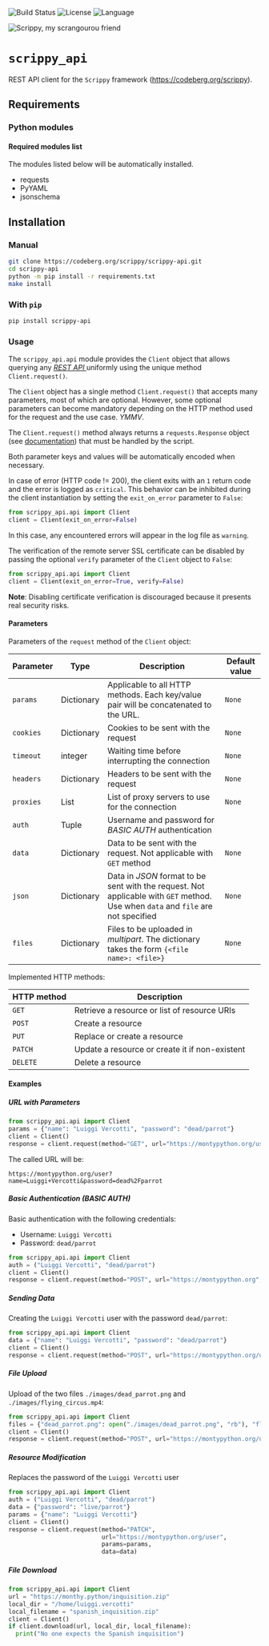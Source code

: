 ![Build Status](https://drone-ext.mcos.nc/api/badges/scrippy/scrippy-api/status.svg) ![License](https://img.shields.io/static/v1?label=license&color=orange&message=MIT) ![Language](https://img.shields.io/static/v1?label=language&color=informational&message=Python)

![Scrippy, my scrangourou friend](./scrippy-api.png "Scrippy, my scrangourou friend")

# `scrippy_api`

REST API client for the `Scrippy` framework (https://codeberg.org/scrippy).

## Requirements

### Python modules

#### Required modules list

The modules listed below will be automatically installed.

- requests
- PyYAML
- jsonschema

## Installation

### Manual

```bash
git clone https://codeberg.org/scrippy/scrippy-api.git
cd scrippy-api
python -m pip install -r requirements.txt
make install
```

### With `pip`

```bash
pip install scrippy-api
```

### Usage

The `scrippy_api.api` module provides the `Client` object that allows querying any [_REST API_ ](https://en.wikipedia.org/wiki/Representational_state_transfer) uniformly using the unique method `Client.request()`.

The `Client` object has a single method `Client.request()` that accepts many parameters, most of which are optional. However, some optional parameters can become mandatory depending on the HTTP method used for the request and the use case. _YMMV_.

The `Client.request()` method always returns a `requests.Response` object (see [documentation](https://2.python-requests.org/en/master/user/advanced/#request-and-response-objects)) that must be handled by the script.

Both parameter keys and values will be automatically encoded when necessary.

In case of error (HTTP code != 200), the client exits with an `1` return code and the error is logged as `critical`.
This behavior can be inhibited during the client instantiation by setting the `exit_on_error` parameter to `False`:

```python
from scrippy_api.api import Client
client = Client(exit_on_error=False)
```

In this case, any encountered errors will appear in the log file as `warning`.

The verification of the remote server SSL certificate can be disabled by passing the optional `verify` parameter of the `Client` object to `False`:

```python
from scrippy_api.api import Client
client = Client(exit_on_error=True, verify=False)
```

**Note**: Disabling certificate verification is discouraged because it presents real security risks.


#### Parameters

Parameters of the `request` method of the `Client` object:

| Parameter | Type | Description | Default value |
| --------- | ---- | ----------- | ------------- |
| `params`  | Dictionary | Applicable to all HTTP methods. Each key/value pair will be concatenated to the URL. | `None` |
| `cookies` | Dictionary | Cookies to be sent with the request | `None` |
| `timeout` | integer | Waiting time before interrupting the connection | `None` |
| `headers` | Dictionary | Headers to be sent with the request | `None` |
| `proxies` | List | List of proxy servers to use for the connection | `None` |
| `auth`    | Tuple | Username and password for _BASIC AUTH_ authentication |
| `data`    | Dictionary | Data to be sent with the request. Not applicable with `GET` method | `None` |
| `json`    | Dictionary | Data in _JSON_ format to be sent with the request. Not applicable with `GET` method. Use when `data` and `file` are not specified | `None` |
| `files`   | Dictionary | Files to be uploaded in _multipart_. The dictionary takes the form `{<file name>: <file>}`  | `None` |


Implemented HTTP methods:

| HTTP method | Description |
| -----------| ------------ |
| `GET`        | Retrieve a resource or list of resource URIs |
| `POST`       | Create a resource |
| `PUT`        | Replace or create a resource |
| `PATCH`      | Update a resource or create it if non-existent |
| `DELETE`     | Delete a resource |



#### Examples

##### URL with Parameters

```python
from scrippy_api.api import Client
params = {"name": "Luiggi Vercotti", "password": "dead/parrot"}
client = Client()
response = client.request(method="GET", url="https://montypython.org/user", params=params)
```

The called URL will be:
```
https://montypython.org/user?name=Luiggi+Vercotti&password=dead%2Fparrot
```

##### Basic Authentication (BASIC AUTH)

Basic authentication with the following credentials:
- Username: `Luiggi Vercotti`
- Password: `dead/parrot`

```python
from scrippy_api.api import Client
auth = ("Luiggi Vercotti", "dead/parrot")
client = Client()
response = client.request(method="POST", url="https://montypython.org", auth=auth)
```

##### Sending Data

Creating the `Luiggi Vercotti` user with the password `dead/parrot`:

```python
from scrippy_api.api import Client
data = {"name": "Luiggi Vercotti", "password": "dead/parrot"}
client = Client()
response = client.request(method="POST", url="https://montypython.org/user", data=data)
```

##### File Upload

Upload of the two files `./images/dead_parrot.png` and `./images/flying_circus.mp4`:

```python
from scrippy_api.api import Client
files = {"dead_parrot.png": open("./images/dead_parrot.png", "rb"), "flying_circus.mp4": open("./images/flying_circus.mp4", "rb")}
client = Client()
response = client.request(method="POST", url="https://montypython.org/upload", data=data)
```

##### Resource Modification

Replaces the password of the `Luiggi Vercotti` user

```python
from scrippy_api.api import Client
auth = ("Luiggi Vercotti", "dead/parrot")
data = {"password": "live/parrot"}
params = {"name": "Luiggi Vercotti"}
client = Client()
response = client.request(method="PATCH",
                          url="https://montypython.org/user",
                          params=params,
                          data=data)
```

##### File Download

```python
from scrippy_api.api import Client
url = "https://monthy.python/inquisition.zip"
local_dir = "/home/luiggi.vercotti"
local_filename = "spanish_inquisition.zip"
client = Client()
if client.download(url, local_dir, local_filename):
  print("No one expects the Spanish inquisition")
```
